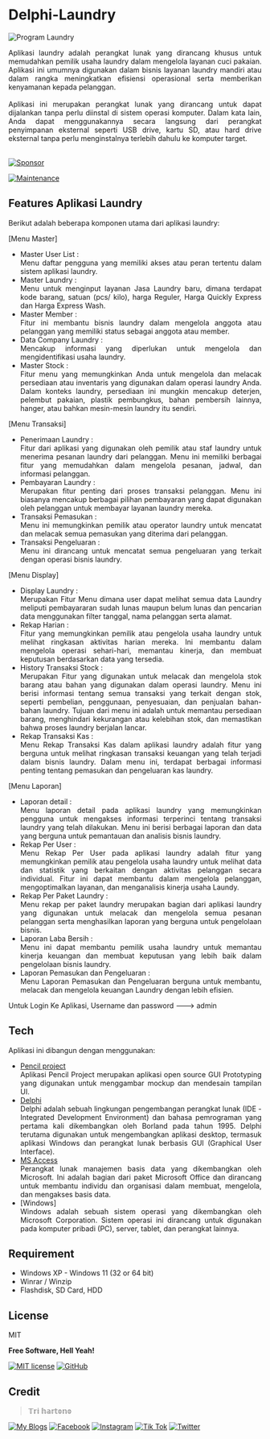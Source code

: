 # Delphi-Laundry

![Program Laundry](https://github.com/novri3h/Delphi-Laundry/assets/25641359/eb24bb6e-470e-4fd8-a9e7-491a3f014035)

<div align="justify">Aplikasi laundry adalah perangkat lunak yang dirancang khusus untuk memudahkan pemilik usaha laundry dalam mengelola layanan cuci pakaian. Aplikasi ini umumnya digunakan dalam bisnis layanan laundry mandiri atau dalam rangka meningkatkan efisiensi operasional serta memberikan kenyamanan kepada pelanggan.</div>
<br>
<div align="justify">Aplikasi ini merupakan perangkat lunak yang dirancang untuk dapat dijalankan tanpa perlu diinstal di sistem operasi komputer. Dalam kata lain, Anda dapat menggunakannya secara langsung dari perangkat penyimpanan eksternal seperti USB drive, kartu SD, atau hard drive eksternal tanpa perlu menginstalnya terlebih dahulu ke komputer target.</div>
<br>

[![Sponsor](https://img.shields.io/badge/sponsor-30363D?style=for-the-badge&logo=GitHub-Sponsors&logoColor=#white)](https://trakteer.id/nadhif_studio)

[![Maintenance](https://img.shields.io/badge/Maintained%3F-yes-green.svg)](https://github.com/novri3h/Delphi-Laundry/graphs/commit-activity)

## Features Aplikasi Laundry
Berikut adalah beberapa komponen utama dari aplikasi laundry:

[Menu Master]
- Master User List :
  <div align="justify">Menu daftar pengguna yang memiliki akses atau peran tertentu dalam sistem aplikasi laundry.</div>
- Master Laundry :
  <div align="justify">Menu untuk menginput layanan Jasa Laundry baru, dimana terdapat kode barang, satuan (pcs/ kilo), harga Reguler, Harga Quickly Express dan Harga Express Wash.</div>
- Master Member :
  <div align="justify">Fitur ini membantu bisnis laundry dalam mengelola anggota atau pelanggan yang memiliki status sebagai anggota atau member.</div>
- Data Company Laundry :
  <div align="justify">Mencakup informasi yang diperlukan untuk mengelola dan mengidentifikasi usaha laundry.</div>
- Master Stock :
  <div align="justify">Fitur menu yang memungkinkan Anda untuk mengelola dan melacak persediaan atau inventaris yang digunakan dalam operasi laundry Anda. 
  Dalam konteks laundry, persediaan ini mungkin mencakup deterjen, pelembut pakaian, plastik pembungkus, bahan pembersih lainnya, 
  hanger, atau bahkan mesin-mesin laundry itu sendiri.</div>

[Menu Transaksi]
- Penerimaan Laundry :
  <div align="justify">Fitur dari aplikasi yang digunakan oleh pemilik atau staf laundry untuk menerima pesanan laundry dari pelanggan. Menu ini memiliki berbagai 
  fitur yang memudahkan dalam mengelola pesanan, jadwal, dan informasi pelanggan.</div>
- Pembayaran Laundry :
  <div align="justify">Merupakan fitur penting dari proses transaksi pelanggan. Menu ini biasanya mencakup berbagai pilihan pembayaran yang dapat digunakan 
  oleh pelanggan untuk membayar layanan laundry mereka.</div>
- Transaksi Pemasukan :
  <div align="justify">Menu ini memungkinkan pemilik atau operator laundry untuk mencatat dan melacak semua pemasukan yang diterima dari pelanggan.</div>
- Transaksi Pengeluaran :
  <div align="justify">Menu ini dirancang untuk mencatat semua pengeluaran yang terkait dengan operasi bisnis laundry.</div>

[Menu Display]
- Display Laundry :
  <div align="justify">Merupakan Fitur Menu dimana user dapat melihat semua data Laundry meliputi pembayararan sudah lunas maupun belum lunas dan pencarian 
  data menggunakan filter tanggal, nama pelanggan serta alamat.</div>
- Rekap Harian :
  <div align="justify">Fitur yang memungkinkan pemilik atau pengelola usaha laundry untuk melihat ringkasan aktivitas harian mereka. Ini membantu dalam 
  mengelola operasi sehari-hari, memantau kinerja, dan membuat keputusan berdasarkan data yang tersedia.</div>
- History Transaksi Stock :
  <div align="justify">Merupakan Fitur  yang digunakan untuk melacak dan mengelola stok barang atau bahan yang digunakan dalam operasi laundry. Menu ini 
  berisi informasi tentang semua transaksi yang terkait dengan stok, seperti pembelian, penggunaan, penyesuaian, dan penjualan bahan- 
  bahan laundry. Tujuan dari menu ini adalah untuk memantau persediaan barang, menghindari kekurangan atau kelebihan stok, dan 
  memastikan bahwa proses laundry berjalan lancar.</div>
- Rekap Transaksi Kas :
  <div align="justify">Menu Rekap Transaksi Kas dalam aplikasi laundry adalah fitur yang berguna untuk melihat ringkasan transaksi keuangan yang telah 
  terjadi dalam bisnis laundry. Dalam menu ini, terdapat berbagai informasi penting tentang pemasukan dan pengeluaran kas laundry.</div>

[Menu Laporan]
- Laporan detail :
  <div align="justify">Menu laporan detail pada aplikasi laundry yang memungkinkan pengguna untuk mengakses informasi terperinci tentang transaksi laundry 
  yang telah dilakukan. Menu ini berisi berbagai laporan dan data yang berguna untuk pemantauan dan analisis bisnis laundry.</div>
- Rekap Per User :
  <div align="justify">Menu Rekap Per User pada aplikasi laundry adalah fitur yang memungkinkan pemilik atau pengelola usaha laundry untuk melihat data dan 
  statistik yang berkaitan dengan aktivitas pelanggan secara individual. Fitur ini dapat membantu dalam mengelola pelanggan, 
  mengoptimalkan layanan, dan menganalisis kinerja usaha Laundy.</div>
- Rekap Per Paket Laundry :
  <div align="justify">Menu rekap per paket laundry merupakan bagian dari aplikasi laundry yang digunakan untuk melacak dan mengelola semua pesanan pelanggan 
  serta menghasilkan laporan yang berguna untuk pengelolaan bisnis.</div>
- Laporan Laba Bersih :
  <div align="justify">Menu ini dapat membantu pemilik usaha laundry untuk memantau kinerja keuangan dan membuat keputusan yang lebih baik dalam pengelolaan 
  bisnis laundry.</div>
- Laporan Pemasukan dan Pengeluaran :
  <div align="justify">Menu Laporan Pemasukan dan Pengeluaran berguna untuk membantu, melacak dan mengelola keuangan Laundry dengan lebih efisien.</div>

Untuk Login Ke Aplikasi, Username dan password ---> admin

## Tech

Aplikasi ini dibangun dengan menggunakan:

- [Pencil project](https://pencil.evolus.vn)<div align="justify">Aplikasi Pencil Project merupakan aplikasi open source GUI Prototyping yang digunakan 
  untuk menggambar mockup dan mendesain tampilan UI.</div>
- [Delphi](https://www.embarcadero.com/products/delphi)<div align="justify">Delphi adalah sebuah lingkungan pengembangan perangkat lunak (IDE - 
  Integrated Development Environment) dan bahasa pemrograman yang pertama kali dikembangkan oleh Borland pada tahun 1995. Delphi 
  terutama digunakan untuk mengembangkan aplikasi desktop, termasuk aplikasi Windows dan perangkat lunak berbasis GUI (Graphical User 
  Interface).</div>
- [MS Access](https://www.microsoft.com/id-id/microsoft-365/access)<div align="justify">Perangkat lunak manajemen basis data yang dikembangkan oleh 
  Microsoft. Ini adalah bagian dari paket Microsoft Office dan dirancang untuk membantu individu dan organisasi dalam membuat, 
  mengelola, dan mengakses basis data.</div>
- [Windows]<div align="justify">Windows adalah sebuah sistem operasi yang dikembangkan oleh Microsoft Corporation. Sistem operasi ini dirancang untuk 
  digunakan pada komputer pribadi (PC), server, tablet, dan perangkat lainnya.</div>

## Requirement

- Windows XP - Windows 11 (32 or 64 bit)
- Winrar / Winzip
- Flashdisk, SD Card, HDD

## License

MIT

**Free Software, Hell Yeah!**

[//]: # (These are reference links used in the body of this note and get stripped out when the markdown processor does its job. There is no need to format nicely because it shouldn't be seen. Thanks SO - http://stackoverflow.com/questions/4823468/store-comments-in-markdown-syntax)

   [dill]: <https://github.com/joemccann/dillinger>
   [git-repo-url]: <https://github.com/joemccann/dillinger.git>
   [john gruber]: <http://daringfireball.net>
   [df1]: <http://daringfireball.net/projects/markdown/>
   [markdown-it]: <https://github.com/markdown-it/markdown-it>
   [Ace Editor]: <http://ace.ajax.org>
   [node.js]: <http://nodejs.org>
   [Twitter Bootstrap]: <http://twitter.github.com/bootstrap/>
   [jQuery]: <http://jquery.com>
   [@tjholowaychuk]: <http://twitter.com/tjholowaychuk>
   [express]: <http://expressjs.com>
   [AngularJS]: <http://angularjs.org>
   [Gulp]: <http://gulpjs.com>

   [PlDb]: <https://github.com/joemccann/dillinger/tree/master/plugins/dropbox/README.md>
   [PlGh]: <https://github.com/joemccann/dillinger/tree/master/plugins/github/README.md>
   [PlGd]: <https://github.com/joemccann/dillinger/tree/master/plugins/googledrive/README.md>
   [PlOd]: <https://github.com/joemccann/dillinger/tree/master/plugins/onedrive/README.md>
   [PlMe]: <https://github.com/joemccann/dillinger/tree/master/plugins/medium/README.md>
   [PlGa]: <https://github.com/RahulHP/dillinger/blob/master/plugins/googleanalytics/README.md>

   [![MIT license](https://img.shields.io/badge/License-MIT-blue.svg)](https://lbesson.mit-license.org/) [![GitHub](https://badgen.net/badge/icon/github?icon=github&label)](https://github.com)

## Credit
> 𝕋𝕣𝕚 𝕙𝕒𝕣𝕥𝕠𝕟𝕠


[![My Blogs](https://img.shields.io/badge/Blogger-FF5722?style=for-the-badge&logo=blogger&logoColor=white)](https://bit.ly/M-UMKM) [![Facebook](https://img.shields.io/badge/Facebook-1877F2?style=for-the-badge&logo=facebook&logoColor=white)](https://www.facebook.com/semut.nunggings/) [![Instagram](https://img.shields.io/badge/Instagram-E4405F?style=for-the-badge&logo=instagram&logoColor=white)](https://www.instagram.com/nadhif.studio/) [![Tik Tok](https://img.shields.io/badge/TikTok-000000?style=for-the-badge&logo=tiktok&logoColor=white)](https://www.tiktok.com/@nadhif.studio) [![Twitter](https://img.shields.io/badge/Twitter-1DA1F2?style=for-the-badge&logo=twitter&logoColor=white)](https://www.twitter.com/@ThE_dUduLs/)
